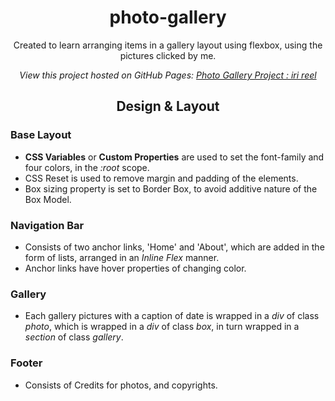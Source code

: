 <div align="center">

# photo-gallery
Created to learn arranging items in a gallery layout using flexbox, using the pictures clicked by me.

*View this project hosted on GitHub Pages: [Photo Gallery Project : iri reel](https://safirangi.github.io/photo-gallery/)*
  
</div>

<div align="center">
  
## Design & Layout
  
</div>

### Base Layout
- **CSS Variables** or **Custom Properties** are used to set the font-family and four colors, in the *:root* scope.
- CSS Reset is used to remove margin and padding of the elements.
- Box sizing property is set to Border Box, to avoid additive nature of the Box Model.

### Navigation Bar
- Consists of two anchor links, 'Home' and 'About', which are added in the form of lists, arranged in an *Inline Flex* manner.
- Anchor links have hover properties of changing color.

### Gallery
- Each gallery pictures with a caption of date is wrapped in a *div* of class *photo*, which is wrapped in a *div* of class *box*, in turn wrapped in a *section* of class *gallery*.

### Footer
- Consists of Credits for photos, and copyrights.



